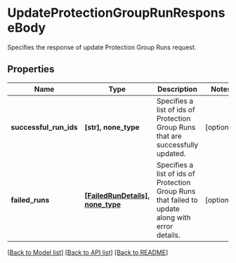# UpdateProtectionGroupRunResponseBody

Specifies the response of update Protection Group Runs request.

## Properties
Name | Type | Description | Notes
------------ | ------------- | ------------- | -------------
**successful_run_ids** | **[str], none_type** | Specifies a list of ids of Protection Group Runs that are successfully updated. | [optional] 
**failed_runs** | [**[FailedRunDetails], none_type**](FailedRunDetails.md) | Specifies a list of ids of Protection Group Runs that failed to update along with error details. | [optional] 

[[Back to Model list]](../README.md#documentation-for-models) [[Back to API list]](../README.md#documentation-for-api-endpoints) [[Back to README]](../README.md)


